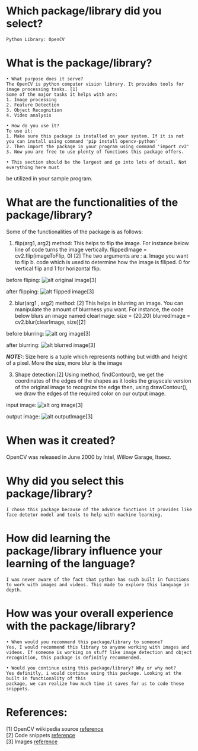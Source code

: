 # Which package/library did you select?
    Python Library: OpenCV 
    
# What is the package/library?
    • What purpose does it serve?
    The OpenCV is python computer vision library. It provides tools for image processing tasks. [1]
    Some of the major tasks it helps with are:
    1. Image processing
    2. Feature Detection 
    3. Object Recognition
    4. Video analysis

    • How do you use it?
    To use it:
    1. Make sure this package is installed on your system. If it is not you can install using command 'pip install opencv-python'
    2. Then import the package in your program using command 'import cv2'
    3. Now you are free to use plenty of functions this package offers. 

    • This section should be the largest and go into lots of detail. Not everything here must
be utilized in your sample program.
# What are the functionalities of the package/library?

Some of the functionalities of the package is as follows:

1. flip(arg1, arg2) method:
This helps to flip the image. For instance below line of code turns the image vertically.
    flippedImage = cv2.flip(imageToFlip, 0) [2]
The two arguments are : 
a. Image you want to flip
b. code which is used to determine how the image is flliped. 0 for vertical flip and 1 for horizontal flip.

before fliping: 
![alt original image](./images/ImageToFlip.jpeg)[3]

after flipping:
![alt flipped image ](./images/FlipOutput.png)[3]

2. blur(arg1 , arg2) method: [2]
This helps in blurring an image. You can manipulate the amount of blurrness you want.
For instance, the code below blurs an image named clearImage:
size = (20,20)
blurredImage = cv2.blur(clearImage, size)[2]

before blurring:
![alt org image](./images/ImageToBlur.jpeg)[3]

after blurring:
![alt blurred image](./images/BlurOutput.png)[3]

**_NOTE:_**: Size here is a tuple which represents nothing but width and height of a pixel. More the size, more blur is the image

3. Shape detection:[2]
Using method, findContour(), we get the coordinates of the edges of the shapes as it looks the grayscale version of the original image to recognize the edge
then, using drawContour(), we draw the edges of the required color on our output image.

input image: 
![alt org image](./images/shapes.jpeg)[3]

output image:
![alt  outputImage](./images/ShapesOutput.png)[3]

# When was it created?
OpenCV was released in June 2000 by Intel, Willow Garage, Itseez.

# Why did you select this package/library?
    I chose this package because of the advance functions it provides like face detetor model and tools to help with machine learning. 

# How did learning the package/library influence your learning of the language?
    I was never aware of the fact that python has such built in functions to work with images and videos. This made to explore this language in depth. 

# How was your overall experience with the package/library?
    • When would you recommend this package/library to someone?
    Yes, I would recommend this library to anyone working with images and videos. If someone is working on stuff like image detection and object recognition, this package is definitly recommended.

    • Would you continue using this package/library? Why or why not?
    Yes definitly, i would continue using this package. Looking at the built in functionality of this 
    package, we can realize how much time it saves for us to code these snippets.

# References:
[1] OpenCV wiikipedia source [reference](https://en.wikipedia.org/wiki/OpenCV)  
[2] Code snippets  [reference](https://www.geeksforgeeks.org/how-to-detect-shapes-in-images-in-python-using-opencv/)  
[3] Images [reference](https://unsplash.com/)  